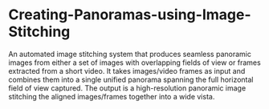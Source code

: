 # Creating-Panoramas-using-Image-Stitching
An automated image stitching system that produces
seamless panoramic images from either a set of images with overlapping fields of view or frames
extracted from a short video. It takes images/video frames as input and combines
them into a single unified panorama spanning the full horizontal field of view captured. The output
is a high-resolution panoramic image stitching the aligned images/frames together into a wide vista.
